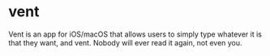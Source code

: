 # vent
Vent is an app for iOS/macOS that allows users to simply type whatever it is that they want, and vent. Nobody will ever read it again, not even you. 
